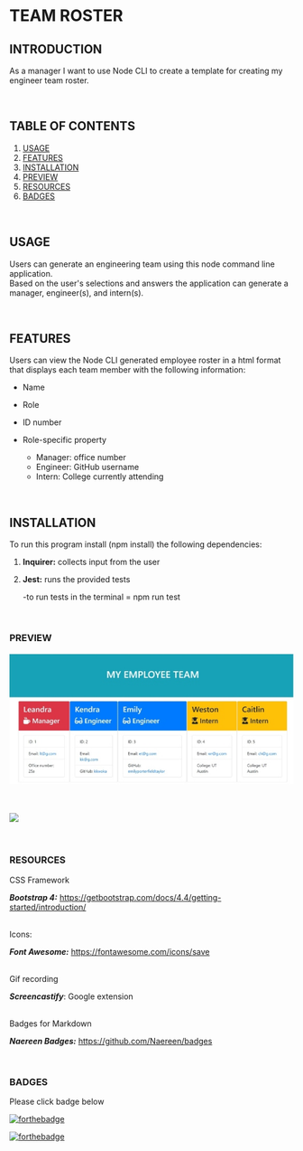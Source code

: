 # TEAM ROSTER

## INTRODUCTION
As a manager I want to use Node CLI to create a template for creating my engineer team roster.

<br>


## TABLE OF CONTENTS

1. [USAGE](#usage)
2. [FEATURES](#features)
3. [INSTALLATION](#installation)
4. [PREVIEW](#preview)
5. [RESOURCES](#resources)
6. [BADGES](#Badges)


<br>

## USAGE

Users can generate an engineering team using this node command line application.  
Based on the user's selections and answers the application can generate a manager, engineer(s), and intern(s).  

<br>

## FEATURES

Users can view the Node CLI generated employee roster in a html format that displays each team member with the following information:

* Name

* Role

* ID number

* Role-specific property

    * Manager: office number
    * Engineer: GitHub username
    * Intern: College currently attending

<br>

## INSTALLATION

To run this program install (npm install) the following dependencies:

1. **Inquirer:**  collects input from the user

2. **Jest:**  runs the provided tests
    
    -to run tests in the terminal = npm run test
    
<br>

### PREVIEW

![image](assets/generated_team.jpg)

<br><br>
<img src="assets\Node_CLI_Generated_Team_Roster.gif">



<br>

### RESOURCES

CSS Framework

***Bootstrap 4:*** https://getbootstrap.com/docs/4.4/getting-started/introduction/

<br>
Icons:

***Font Awesome:*** https://fontawesome.com/icons/save

<br>
Gif recording

***Screencastify***: Google extension

<br>
Badges for Markdown

***Naereen Badges:*** https://github.com/Naereen/badges

<br>

### BADGES
Please click badge below 

[![forthebadge](https://forthebadge.com/images/badges/check-it-out.svg)](https://lturner19.github.io/professional_portfolio/#portfolio)

[![forthebadge](https://forthebadge.com/images/badges/60-percent-of-the-time-works-every-time.svg)](https://forthebadge.com)

